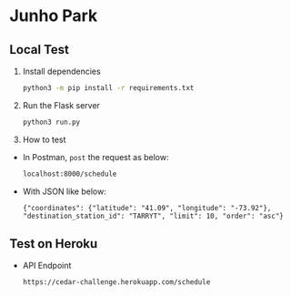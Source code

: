 # Junho Park
## Local Test

1. Install dependencies

    ```bash
    python3 -m pip install -r requirements.txt
    ```

2. Run the Flask server
    ```bash
    python3 run.py
    ```

3. How to test
- In Postman, `post` the request as below:

  ```bash
  localhost:8000/schedule
  ```
- With JSON like below:
  ```jsonv
  {"coordinates": {"latitude": "41.09", "longitude": "-73.92"}, "destination_station_id": "TARRYT", "limit": 10, "order": "asc"}
  ```

## Test on Heroku

- API Endpoint
  ```
  https://cedar-challenge.herokuapp.com/schedule
  ```